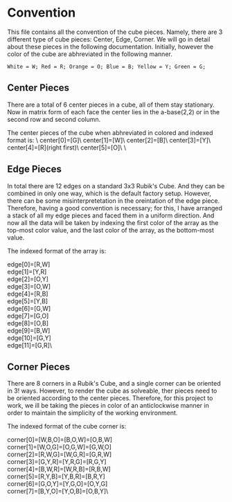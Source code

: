 # Convention 

This file contains all the convention of the cube pieces. Namely, there are 3 different type of cube pieces: Center, Edge, Corner. We will go in detail about these pieces in the following documentation. Initially, however the color of the cube are abhreviated in the following manner.

`
White = W;
Red = R;
Orange = O;
Blue = B;
Yellow = Y;
Green = G;
`

## Center Pieces

There are a total of 6 center pieces in a cube, all of them stay stationary. Now in matrix form of each face the center lies in the a-base(2,2) or in the second row and second column.

The center pieces of the cube when abhreviated in colored and indexed format is:
\ 
center[0]=[G]\ 
center[1]=[W]\ 
center[2]=[B]\ 
center[3]=[Y]\ 
center[4]=[R](right first)\ 
center[5]=[O]\ 
\
## Edge Pieces

In total there are 12 edges on a standard 3x3 Rubik's Cube. And they can be combined in only one way, which is the default factory setup. However, there can be some misinterpretetation in the oreintation of the edge piece. Therefore, having a good convention is necessary; for this, I have arranged a stack of all my edge pieces and faced them in a uniform direction. And now all the data will be taken by indexing the first color of the array as the top-most color value, and the last color of the array, as the bottom-most value.

The indexed format of the array is:


edge[0]=[R,W]\
edge[1]=[Y,R]\
edge[2]=[O,Y]\
edge[3]=[O,W]\
edge[4]=[R,B]\
edge[5]=[Y,B]\
edge[6]=[G,W]\
edge[7]=[G,O]\
edge[8]=[O,B]\
edge[9]=[B,W]\
edge[10]=[G,Y]\
edge[11]=[G,R]\

## Corner Pieces

There are 8 corners in a Rubik's Cube, and a single  corner can be oriented in 3! ways. However, to render the cube as solveable, ther pieces need to be oriented according to the center pieces. Therefore, for this project to work, we ill be taking the pieces in color of an anticlockwise manner in order to maintain the simplicity of the working environment.

The indexed format of the cube corner is:


corner[0]=[W,B,O]=[B,O,W]=[O,B,W]\
corner[1]=[W,O,G]=[O,G,W]=[G,W,O]\
corner[2]=[R,W,G]=[W,G,R]=[G,R,W]\
corner[3]=[G,Y,R]=[Y,R,G]=[R,G,Y]\
corner[4]=[B,W,R]=[W,R,B]=[R,B,W]\
corner[5]=[R,Y,B]=[Y,B,R]=[B,R,Y]\
corner[6]=[G,O,Y]=[Y,G,O]=[O,Y,G]\
corner[7]=[B,Y,O]=[Y,O,B]=[O,B,Y]\
